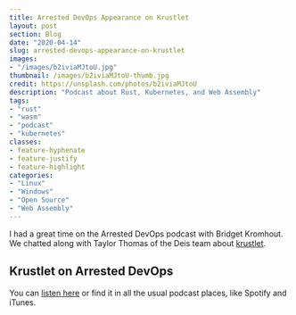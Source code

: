```yaml
---
title: Arrested DevOps Appearance on Krustlet
layout: post
section: Blog
date: "2020-04-14"
slug: arrested-devops-appearance-on-krustlet
images: 
- "/images/b2iviaMJtoU.jpg"
thumbnail: /images/b2iviaMJtoU-thumb.jpg
credit: https://unsplash.com/photos/b2iviaMJtoU
description: "Podcast about Rust, Kubernetes, and Web Assembly"
tags:
- "rust"
- "wasm"
- "podcast"
- "kubernetes"
classes:
- feature-hyphenate
- feature-justify
- feature-highlight
categories:
- "Linux"
- "Windows"
- "Open Source"
- "Web Assembly"
---
```





I had a great time on the Arrested DevOps podcast with Bridget Kromhout.
We chatted along with Taylor Thomas of the Deis team about [krustlet](https://github.com/deislabs/krustlet).

<!-- more -->


## Krustlet on Arrested DevOps

You can [listen here](https://www.arresteddevops.com/krustlet/) or find it in all the usual podcast places, like Spotify and iTunes.
